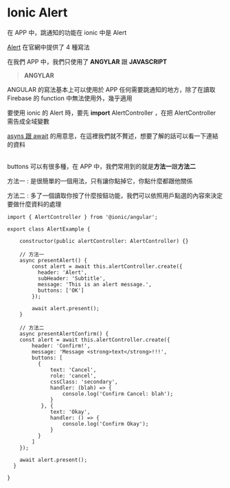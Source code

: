 # Ionic Alert

在 APP 中，跳通知的功能在 ionic 中是 Alert 

[Alert](https://ionicframework.com/docs/api/alert) 在官網中提供了 4 種寫法

在我們 APP 中，我們只使用了 **ANGYLAR** 跟 **JAVASCRIPT** 


> **ANGYLAR**

ANGULAR 的寫法基本上可以使用於 APP 任何需要跳通知的地方，除了在讀取 Firebase 的 function 中無法使用外，幾乎適用

要使用 ionic 的 Alert 時，要先 **import** AlertController ，在把 AlertController 需告成全域變數

[asyns 跟 await](https://www.oxxostudio.tw/articles/201908/js-async-await.html) 的用意思，在這裡我們就不贅述，想要了解的話可以看一下連結的資料

\
buttons 可以有很多種，在 APP 中，我們常用到的就是**方法一**跟**方法二**

方法一 : 是很簡單的一個用法，只有讓你點掉它，你點什麼都跟他關係

方法二 : 多了一個讀取你按了什麼按鈕功能，我們可以依照用戶點選的內容來決定要做什麼資料的處理



    import { AlertController } from '@ionic/angular';
    
    export class AlertExample {
    
        constructor(public alertController: AlertController) {}
        
        // 方法一
        async presentAlert() {
            const alert = await this.alertController.create({
              header: 'Alert',
              subHeader: 'Subtitle',
              message: 'This is an alert message.',
              buttons: ['OK']
            });

            await alert.present();
        }
        
        // 方法二
        async presentAlertConfirm() {
        const alert = await this.alertController.create({
            header: 'Confirm!',
            message: 'Message <strong>text</strong>!!!',
            buttons: [
              {
                  text: 'Cancel',
                  role: 'cancel',
                  cssClass: 'secondary',
                  handler: (blah) => {
                      console.log('Confirm Cancel: blah');
                  }
               }, {
                  text: 'Okay',
                  handler: () => {
                      console.log('Confirm Okay');
                  }
              }
            ]
        });

        await alert.present();
      }
        
    }














































